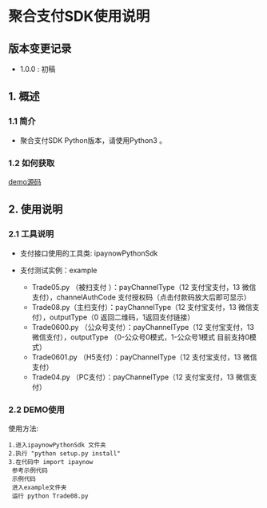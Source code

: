 
# 聚合支付SDK使用说明 #

## 版本变更记录 ##

- 1.0.0 : 初稿

## 1. 概述 ##

### 1.1 简介 ###

- 聚合支付SDK Python版本，请使用Python3 。

### 1.2 如何获取 ###


[demo源码](https://github.com/ipaynowORG/ipaynow_pay_python)


## 2. 使用说明 ##

### 2.1 工具说明 ###
- 支付接口使用的工具类: ipaynowPythonSdk

- 支付测试实例：example
    - Trade05.py （被扫支付 ）：payChannelType（12 支付宝支付，13 微信支付），channelAuthCode 支付授权码（点击付款码放大后即可显示）  
    - Trade08.py（主扫支付）：payChannelType（12 支付宝支付，13 微信支付），outputType（0 返回二维码，1返回支付链接）
    - Trade0600.py （公众号支付）：payChannelType（12 支付宝支付，13 微信支付），outputType （0-公众号0模式，1-公众号1模式 目前支持0模式）
    - Trade0601.py （H5支付）：payChannelType（12 支付宝支付，13 微信支付）
    - Trade04.py （PC支付）：payChannelType（12 支付宝支付，13 微信支付）
### 2.2 DEMO使用 ###

   使用方法:

    1.进入ipaynowPythonSdk 文件夹
    2.执行 "python setup.py install"
    3.在代码中 import ipaynow
     参考示例代码
     示例代码
     进入example文件夹
     运行 python Trade08.py 
         
